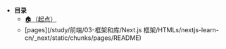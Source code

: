 * **目录**
  * [🏠（起点）](/study/README)
  * [pages](/study/前端/03-框架和库/Next.js 框架/HTMLs/nextjs-learn-cn/_next/static/chunks/pages/README)